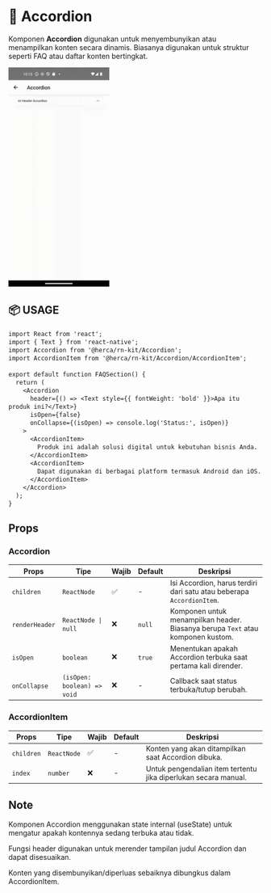 # 📂 Accordion

Komponen **Accordion** digunakan untuk menyembunyikan atau menampilkan konten secara dinamis. Biasanya digunakan untuk struktur seperti FAQ atau daftar konten bertingkat.

<img src="../../assets/doc/Accordion/Accordion.gif" alt="Deskripsi Alt" width="200" />

## 📦 USAGE

```tsx
import React from 'react';
import { Text } from 'react-native';
import Accordion from '@herca/rn-kit/Accordion';
import AccordionItem from '@herca/rn-kit/Accordion/AccordionItem';

export default function FAQSection() {
  return (
    <Accordion
      header={() => <Text style={{ fontWeight: 'bold' }}>Apa itu produk ini?</Text>}
      isOpen={false}
      onCollapse={(isOpen) => console.log('Status:', isOpen)}
    >
      <AccordionItem>
        Produk ini adalah solusi digital untuk kebutuhan bisnis Anda.
      </AccordionItem>
      <AccordionItem>
        Dapat digunakan di berbagai platform termasuk Android dan iOS.
      </AccordionItem>
    </Accordion>
  );
}

```


## Props
### Accordion
| Props          | Tipe                        | Wajib | Default | Deskripsi                                                                       |
| -------------- | --------------------------- | ----- | ------- | ------------------------------------------------------------------------------- |
| `children`     | `ReactNode`                 | ✅     | -       | Isi Accordion, harus terdiri dari satu atau beberapa `AccordionItem`.           |
| `renderHeader` | `ReactNode \| null`         | ❌     | `null`  | Komponen untuk menampilkan header. Biasanya berupa `Text` atau komponen kustom. |
| `isOpen`       | `boolean`                   | ❌     | `true`  | Menentukan apakah Accordion terbuka saat pertama kali dirender.                 |
| `onCollapse`   | `(isOpen: boolean) => void` | ❌     | -       | Callback saat status terbuka/tutup berubah.                                     |

### AccordionItem
| Props      | Tipe        | Wajib | Default | Deskripsi                                                       |
| ---------- | ----------- | ----- | ------- | --------------------------------------------------------------- |
| `children` | `ReactNode` | ✅     | -       | Konten yang akan ditampilkan saat Accordion dibuka.             |
| `index`    | `number`    | ❌     | -       | Untuk pengendalian item tertentu jika diperlukan secara manual. |


## Note

Komponen Accordion menggunakan state internal (useState) untuk mengatur apakah kontennya sedang terbuka atau tidak.

Fungsi header digunakan untuk merender tampilan judul Accordion dan dapat disesuaikan.

Konten yang disembunyikan/diperluas sebaiknya dibungkus dalam AccordionItem.